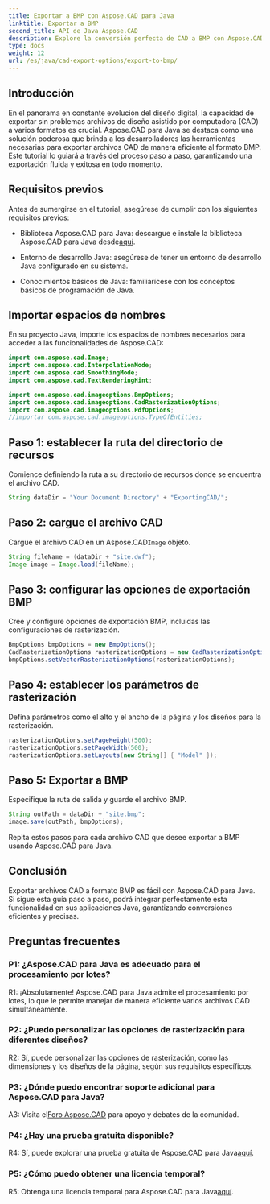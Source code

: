 ```yaml
---
title: Exportar a BMP con Aspose.CAD para Java
linktitle: Exportar a BMP
second_title: API de Java Aspose.CAD
description: Explore la conversión perfecta de CAD a BMP con Aspose.CAD para Java. Siga nuestra guía paso a paso para realizar exportaciones eficientes y precisas.
type: docs
weight: 12
url: /es/java/cad-export-options/export-to-bmp/
---
```

## Introducción

En el panorama en constante evolución del diseño digital, la capacidad de exportar sin problemas archivos de diseño asistido por computadora (CAD) a varios formatos es crucial. Aspose.CAD para Java se destaca como una solución poderosa que brinda a los desarrolladores las herramientas necesarias para exportar archivos CAD de manera eficiente al formato BMP. Este tutorial lo guiará a través del proceso paso a paso, garantizando una exportación fluida y exitosa en todo momento.

## Requisitos previos

Antes de sumergirse en el tutorial, asegúrese de cumplir con los siguientes requisitos previos:

- Biblioteca Aspose.CAD para Java: descargue e instale la biblioteca Aspose.CAD para Java desde[aquí](https://releases.aspose.com/cad/java/).

- Entorno de desarrollo Java: asegúrese de tener un entorno de desarrollo Java configurado en su sistema.

- Conocimientos básicos de Java: familiarícese con los conceptos básicos de programación de Java.

## Importar espacios de nombres

En su proyecto Java, importe los espacios de nombres necesarios para acceder a las funcionalidades de Aspose.CAD:

```java
import com.aspose.cad.Image;
import com.aspose.cad.InterpolationMode;
import com.aspose.cad.SmoothingMode;
import com.aspose.cad.TextRenderingHint;

import com.aspose.cad.imageoptions.BmpOptions;
import com.aspose.cad.imageoptions.CadRasterizationOptions;
import com.aspose.cad.imageoptions.PdfOptions;
//importar com.aspose.cad.imageoptions.TypeOfEntities;
```

## Paso 1: establecer la ruta del directorio de recursos

Comience definiendo la ruta a su directorio de recursos donde se encuentra el archivo CAD.

```java
String dataDir = "Your Document Directory" + "ExportingCAD/";
```

## Paso 2: cargue el archivo CAD

 Cargue el archivo CAD en un Aspose.CAD`Image` objeto.

```java
String fileName = (dataDir + "site.dwf");
Image image = Image.load(fileName);
```

## Paso 3: configurar las opciones de exportación BMP

Cree y configure opciones de exportación BMP, incluidas las configuraciones de rasterización.

```java
BmpOptions bmpOptions = new BmpOptions();
CadRasterizationOptions rasterizationOptions = new CadRasterizationOptions();
bmpOptions.setVectorRasterizationOptions(rasterizationOptions);
```

## Paso 4: establecer los parámetros de rasterización

Defina parámetros como el alto y el ancho de la página y los diseños para la rasterización.

```java
rasterizationOptions.setPageHeight(500);
rasterizationOptions.setPageWidth(500);
rasterizationOptions.setLayouts(new String[] { "Model" });
```

## Paso 5: Exportar a BMP

Especifique la ruta de salida y guarde el archivo BMP.

```java
String outPath = dataDir + "site.bmp";
image.save(outPath, bmpOptions);
```

Repita estos pasos para cada archivo CAD que desee exportar a BMP usando Aspose.CAD para Java.

## Conclusión

Exportar archivos CAD a formato BMP es fácil con Aspose.CAD para Java. Si sigue esta guía paso a paso, podrá integrar perfectamente esta funcionalidad en sus aplicaciones Java, garantizando conversiones eficientes y precisas.

## Preguntas frecuentes

### P1: ¿Aspose.CAD para Java es adecuado para el procesamiento por lotes?

R1: ¡Absolutamente! Aspose.CAD para Java admite el procesamiento por lotes, lo que le permite manejar de manera eficiente varios archivos CAD simultáneamente.

### P2: ¿Puedo personalizar las opciones de rasterización para diferentes diseños?

R2: Sí, puede personalizar las opciones de rasterización, como las dimensiones y los diseños de la página, según sus requisitos específicos.

### P3: ¿Dónde puedo encontrar soporte adicional para Aspose.CAD para Java?

 A3: Visita el[Foro Aspose.CAD](https://forum.aspose.com/c/cad/19) para apoyo y debates de la comunidad.

### P4: ¿Hay una prueba gratuita disponible?

 R4: Sí, puede explorar una prueba gratuita de Aspose.CAD para Java[aquí](https://releases.aspose.com/).

### P5: ¿Cómo puedo obtener una licencia temporal?

 R5: Obtenga una licencia temporal para Aspose.CAD para Java[aquí](https://purchase.aspose.com/temporary-license/).